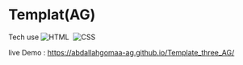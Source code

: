 # Templat(AG)

Tech use 
![HTML](https://img.shields.io/badge/-HTML-05122A?style=flat&logo=HTML5)&nbsp;
![CSS](https://img.shields.io/badge/-CSS-05122A?style=flat&logo=CSS3&logoColor=1572B6)&nbsp;

live Demo :
https://abdallahgomaa-ag.github.io/Template_three_AG/

